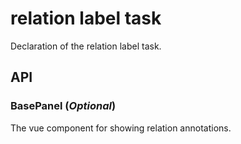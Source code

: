 # relation label task

Declaration of the relation label task.

## API

### BasePanel (_Optional_)

The vue component for showing relation annotations.
